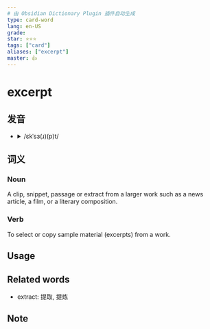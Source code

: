 ```yaml
---
# 由 Obsidian Dictionary Plugin 插件自动生成
type: card-word
lang: en-US
grade: 
star: ⭐️⭐️⭐️
tags: ["card"]
aliases: ["excerpt"]
master: 👍
---
```


# excerpt

## 发音

- <details><summary>/ɛkˈsɜ(ɹ)(p)t/</summary><audio controls><source src="https://api.dictionaryapi.dev/media/pronunciations/en/excerpt-us.mp3"></audio></details>

## 词义

### Noun

A clip, snippet, passage or extract from a larger work such as a news article, a film, or a literary composition.

### Verb

To select or copy sample material (excerpts) from a work.



## 



## Usage

## Related words

- extract: 提取, 提炼

## Note


